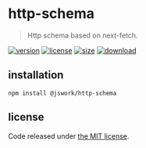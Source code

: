 # http-schema
> Http schema based on next-fetch.

[![version][version-image]][version-url]
[![license][license-image]][license-url]
[![size][size-image]][size-url]
[![download][download-image]][download-url]

## installation
```shell
npm install @jswork/http-schema
```

## license
Code released under [the MIT license](https://github.com/afeiship/http-schema/blob/master/LICENSE.txt).

[version-image]: https://img.shields.io/npm/v/@jswork/http-schema
[version-url]: https://npmjs.org/package/@jswork/http-schema

[license-image]: https://img.shields.io/npm/l/@jswork/http-schema
[license-url]: https://github.com/afeiship/http-schema/blob/master/LICENSE.txt

[size-image]: https://img.shields.io/bundlephobia/minzip/@jswork/http-schema
[size-url]: https://github.com/afeiship/http-schema/blob/master/dist/http-schema.min.js

[download-image]: https://img.shields.io/npm/dm/@jswork/http-schema
[download-url]: https://www.npmjs.com/package/@jswork/http-schema

